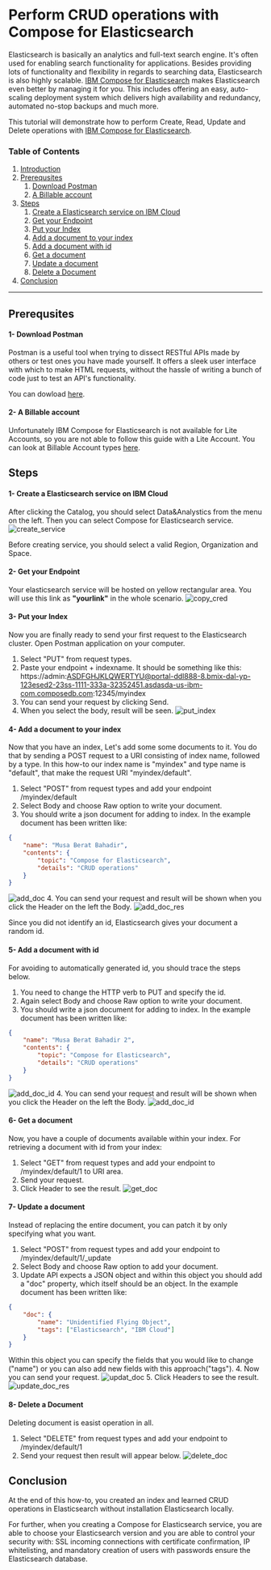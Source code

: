 <a name="intro"></a> Perform CRUD operations with Compose for Elasticsearch
==

Elasticsearch is basically an analytics and full-text search engine. It's often used for enabling search functionality for applications. Besides providing lots of functionality and flexibility in regards to searching data, Elasticsearch is also highly scalable. [IBM Compose for Elasticsearch](https://www.ibm.com/cloud/compose/elasticsearch) makes Elasticsearch even better by managing it for you. This includes offering an easy, auto-scaling deployment system which delivers high availability and redundancy, automated no-stop backups and much more.

This tutorial will demonstrate how to perform Create, Read, Update and Delete operations with [IBM Compose for Elasticsearch](https://www.ibm.com/cloud/compose/elasticsearch).

### Table of Contents
1. [Introduction](#intro)
2. [Prerequsites](#preq) 
	1. [Download Postman](#preq1)
	2. [A Billable account](#preq2)
3. [Steps](#steps)
	1. [Create a Elasticsearch service on IBM Cloud](#create-service)
	2. [Get your Endpoint](#get-link)
	3. [Put your Index](#put-index)
	4. [Add a document to your index](#add-doc)
	5. [Add a document with id](#add-doc-id)
	6. [Get a document](#get-doc)
	7. [Update a document](#update-doc)
	8. [Delete a Document](#delete-doc)
4. [Conclusion](#conclusion)

----------


<a name="preq"></a> Prerequsites
-------------

#### <a name="preq1"></a> 1- Download Postman
Postman is a useful tool when trying to dissect RESTful APIs made by others or test ones you have made yourself. It offers a sleek user interface with which to make HTML requests, without the hassle of writing a bunch of code just to test an API's functionality.

You can dowload [here](https://www.getpostman.com/).


#### <a name="preq2"></a> 2- A Billable account 
Unfortunately IBM Compose for Elasticsearch is not available for Lite Accounts, so you are not able to follow this guide with a Lite Account. 
You can look at Billable Account types [here](https://console.bluemix.net/docs/pricing/billable.html).

<a name="steps"></a> Steps
-------------

#### <a name="create-service"></a> 1- Create a Elasticsearch service on IBM Cloud
After clicking the Catalog, you should select Data&Analystics from the menu on the left. Then you can select Compose for Elasticsearch service.
![create_service](img/0-select_from_catalog.png)

Before creating service, you should select a valid Region, Organization and Space.
  
#### <a name="get-link"></a> 2- Get your Endpoint
Your elasticsearch service will be hosted on yellow rectangular area. You will use this link as **"yourlink"** in the whole scenario.
![copy_cred](img/2-copy_endpoint)

#### <a name="put-index"></a> 3- Put your Index
Now you are finally ready to send your first request to the Elasticsearch cluster.
Open Postman application on your computer.
1. Select "PUT" from request types.
2. Paste your endpoint + indexname. It should be something like this:
https://admin:ASDFGHJKLQWERTYU@portal-ddl888-8.bmix-dal-yp-123esed2-23ss-1111-333a-32352451.asdasda-us-ibm-com.composedb.com:12345/myindex
3. You can send your request by clicking Send.
4. When you select the body, result will be seen.
![put_index](img/3-put_index.png)

#### <a name="add-doc"></a> 4- Add a document to your index
Now that you have an index, Let's add some some documents to it. You do that by sending a POST request to a URI consisting of index name, followed by a type. In this how-to our index name is "myindex" and type name is "default", that make the request URI "myindex/default".
1. Select "POST" from request types and add your endpoint /myindex/default
2. Select Body and choose Raw option to write your document.
3. You should write a json document for adding to index. In the example document has been written like:
```json
{
	"name": "Musa Berat Bahadir",
	"contents": {
		"topic": "Compose for Elasticsearch",
		"details": "CRUD operations"
	}
}
``` 
![add_doc](img/4.0-add_a_doc.png)
4. You can send your request and result will be shown when you click the Header on the left the Body.
![add_doc_res](img/4.1-add_a_doc_res.png)

Since you did not identify an id, Elasticsearch gives your document a random id.

#### <a name="add-doc-id"></a> 5- Add a document with id
For avoiding to automatically generated id, you should trace the steps below.
1. You need to change the HTTP verb to PUT and specify the id.
2. Again select Body and choose Raw option to write your document.
3. You should write a json document for adding to index. In the example document has been written like: 
```json
{
	"name": "Musa Berat Bahadir 2",
	"contents": {
		"topic": "Compose for Elasticsearch",
		"details": "CRUD operations"
	}
}
```
![add_doc_id](img/4.2-add_a_doc_with_id.png)
4. You can send your request and result will be shown when you click the Header on the left the Body.
![add_doc_id](img/4.3-add_a_doc_with_id_res.png)

#### <a name="get-doc"></a> 6- Get a document
Now, you have a couple of documents available within your index. For retrieving a document with id from your index:
1. Select "GET" from request types and add your endpoint to /myindex/default/1 to URI area.
2. Send your request.
3. Click Header to see the result.
![get_doc](img/5-retrieve_a_doc.png)

#### <a name="update-doc"></a> 7- Update a document
Instead of replacing the entire document, you can patch it by only specifying what you want.
1. Select "POST" from request types and add your endpoint to /myindex/default/1/_update
2. Select Body and choose Raw option to add your document.
3. Update API expects a JSON object and within this object you should add a "doc" property, which itself should be an object. In the example document has been written like: 
```json
{
	"doc": {
		"name": "Unidentified Flying Object",
		"tags": ["Elasticsearch", "IBM Cloud"]
	}
}
```
Within this object you can specify the fields that you would like to change ("name") or you can also add new fields with this approach("tags").
4. Now you can send your request.
![updat_doc](img/6.0-update_a_doc.png)
5. Click Headers to see the result.
![update_doc_res](img/6.1-update_a_doc_res.png)

#### <a name="delete-doc"></a> 8- Delete a Document
Deleting document is easist operation in all.
1. Select "DELETE" from request types and add your endpoint to /myindex/default/1
2. Send your request then result will appear below.
![delete_doc](img/7-delete_a_doc_res.png)

<a name="conclusion"></a> Conclusion
------
At the end of this how-to, you created an index and learned CRUD operations in Elasticsearch without installation Elasticsearch locally. 

For further, when you creating a Compose for Elasticsearch service, you are able to choose your Elasticsearch version and you are able to control your security with:
SSL incoming connections with certificate confirmation, IP whitelisting, and mandatory creation of users with passwords ensure the Elasticsearch database.
